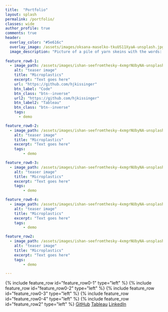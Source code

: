 ```yaml
---
title:  "Portfolio"
layout: splash
permalink: /portfolio/
classes: wide
author_profile: true
comments: true
header:
  overlay_color: "#5e616c"
  overlay_image: /assets/images/oksana-maselko-tkuUS11XyaA-unsplash.jpg
  image_description: "Picture of a pile of yarn skeins with the words: Portfolio."
  
feature_row0-1:
  - image_path: /assets/images/ishan-seefromthesky-4xmgrNUbyNA-unsplash_teaser.jpg
    alt: "teaser image"
    title: "Microplastics"
    excerpt: "Text goes here"
    url: "https://github.com/hjkissinger"
    btn_label: "Code"
    btn_class: "btn--inverse"
    url2: "https://github.com/hjkissinger"
    btn_label2: "Tableau"
    btn_class: "btn--inverse"    
    tags:
      - demo

feature_row0-2:
  - image_path: /assets/images/ishan-seefromthesky-4xmgrNUbyNA-unsplash_teaser.jpg
    alt: "teaser image"
    title: "Microplastics"
    excerpt: "Text goes here"
    tags:
        - demo

feature_row0-3:
  - image_path: /assets/images/ishan-seefromthesky-4xmgrNUbyNA-unsplash_teaser.jpg
    alt: "teaser image"
    title: "Microplastics"
    excerpt: "Text goes here"
    tags:
        - demo

feature_row0-4:
  - image_path: /assets/images/ishan-seefromthesky-4xmgrNUbyNA-unsplash_teaser.jpg
    alt: "teaser image"
    title: "Microplastics"
    excerpt: "Text goes here"
    tags:
        - demo

feature_row2:
  - image_path: /assets/images/ishan-seefromthesky-4xmgrNUbyNA-unsplash_teaser.jpg
    alt: "teaser image"
    title: "Microplastics"
    excerpt: "Text goes here"
    tags:
        - demo

---
```



{% include feature_row id="feature_row0-1" type="left" %}
<a name="Microplastics"></a>
{% include feature_row id="feature_row0-2" type="left" %}
<a name="Microplastics"></a>
{% include feature_row id="feature_row0-3" type="left" %}
<a name="Microplastics"></a>
{% include feature_row id="feature_row0-4" type="left" %}
<a name="Microplastics"></a>
<a name="Microplastics"></a>
{% include feature_row id="feature_row2" type="left" %}
<a href="https://github.com/hjkissinger/" class="btn btn--inverse .btn--x-large" >GitHub</a>
<a href="https://public.tableau.com/app/profile/hannah.kissinger6750" class="btn btn--inverse .btn--x-large">Tableau</a>
<a href="https://www.linkedin.com/in/hannah-j-kissinger-854403116/" class="btn btn--inverse .btn--x-large">LinkedIn</a></center>


